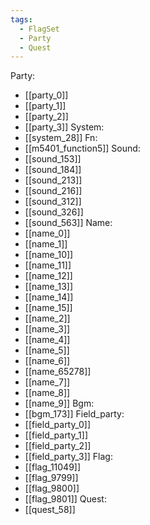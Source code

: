 ```yaml
---
tags:
  - FlagSet
  - Party
  - Quest
---
```

Party:
- [[party_0]]
- [[party_1]]
- [[party_2]]
- [[party_3]]
System:
- [[system_28]]
Fn:
- [[m5401_function5]]
Sound:
- [[sound_153]]
- [[sound_184]]
- [[sound_213]]
- [[sound_216]]
- [[sound_312]]
- [[sound_326]]
- [[sound_563]]
Name:
- [[name_0]]
- [[name_1]]
- [[name_10]]
- [[name_11]]
- [[name_12]]
- [[name_13]]
- [[name_14]]
- [[name_15]]
- [[name_2]]
- [[name_3]]
- [[name_4]]
- [[name_5]]
- [[name_6]]
- [[name_65278]]
- [[name_7]]
- [[name_8]]
- [[name_9]]
Bgm:
- [[bgm_173]]
Field_party:
- [[field_party_0]]
- [[field_party_1]]
- [[field_party_2]]
- [[field_party_3]]
Flag:
- [[flag_11049]]
- [[flag_9799]]
- [[flag_9800]]
- [[flag_9801]]
Quest:
- [[quest_58]]
